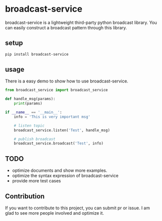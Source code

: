 # broadcast-service

broadcast-service is a lightweight third-party python broadcast library. You can easily construct a broadcast pattern through this library.

## setup

```sh
pip install broadcast-service
```


## usage

There is a easy demo to show how to use broadcast-service.

```python
from broadcast_service import broadcast_service

def handle_msg(params):
    print(params)

if __name__ == '__main__':
    info = 'This is very important msg'

    # listen topic
    broadcast_service.listen('Test', handle_msg)

    # publish broadcast
    broadcast_service.broadcast('Test', info)

```

## TODO

- optimize documents and show more examples.
- optimize the syntax expression of broadcast-service
- provide more test cases


## Contribution

If you want to contribute to this project, you can submit pr or issue. I am glad to see more people involved and optimize it.